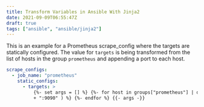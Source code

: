 ```yaml
---
title: Transform Variables in Ansible With Jinja2
date: 2021-09-09T06:55:47Z
draft: true
tags: ["ansible", "ansible/jinja2"]
---
```


This is an example for a Prometheus scrape_config where the targets are statically configured. The value for `targets`
is being transformed from the list of hosts in the group `prometheus` and appending a port to each host.

```yaml
scrape_configs:
  - job_name: "prometheus"
    static_configs:
      - targets: >
          {%- set args = [] %} {%- for host in groups["prometheus"] | default([]) %} {%-   set args = args.append( host
          + ":9090" ) %} {%- endfor %} {{- args -}}
```
